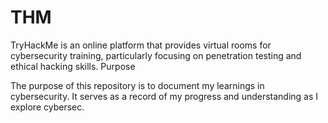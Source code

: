 # THM

TryHackMe is an online platform that provides virtual rooms for cybersecurity training, particularly focusing on penetration testing and ethical hacking skills.
Purpose

The purpose of this repository is to document my learnings in cybersecurity. It serves as a record of my progress and understanding as I explore cybersec.
